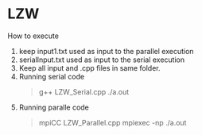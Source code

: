 # LZW

 How to execute
1. keep input1.txt used as input to the parallel execution
2. serialInput.txt used as input to the serial execution
3. Keep all input and .cpp files in same folder.
4. Running serial code
   >g++ LZW_Serial.cpp
   >./a.out
5. Running paralle code
   >mpiCC LZW_Parallel.cpp
   >mpiexec -np <no of processors> ./a.out

